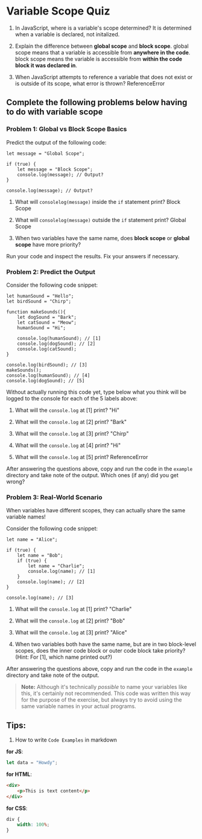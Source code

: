 # Variable Scope Quiz

1. In JavaScript, where is a variable's scope determined?
   It is determined when a variable is declared, not initalized.

2. Explain the difference between **global scope** and **block scope**.
   global scope means that a variable is accessible from **anywhere in the code**. block scope means the variable is accessible from **within the code block it was declared in**.

3. When JavaScript attempts to reference a variable that does not exist or is outside of its scope, what error is thrown?
   ReferenceError

## Complete the following problems below having to do with variable scope

### Problem 1: Global vs Block Scope Basics

Predict the output of the following code:

    let message = "Global Scope";

    if (true) {
        let message = "Block Scope";
        console.log(message); // Output?
    }

    console.log(message); // Output?

1. What will `consolelog(message)` inside the `if` statement print?
   Block Scope

2. What will `consolelog(message)` outside the `if` statement print?
   Global Scope

3. When two variables have the same name, does **block scope** or **global scope** have more priority?

Run your code and inspect the results. Fix your answers if necessary.

### Problem 2: Predict the Output

Consider the following code snippet:

    let humanSound = "Hello";
    let birdSound = "Chirp";

    function makeSounds(){
        let dogSound = "Bark";
        let catSound = "Meow";
        humanSound = "Hi";

        console.log(humanSound); // [1]
        console.log(dogSound); // [2]
        console.log(catSound);
    }

    console.log(birdSound); // [3]
    makeSounds();
    console.log(humanSound); // [4]
    console.log(dogSound); // [5]

Without actually running this code yet, type below what you think will be logged to the console for each of the 5 labels above:

1. What will the `console.log` at [1] print?
   "Hi"

2. What will the `console.log` at [2] print?
   "Bark"

3. What will the `console.log` at [3] print?
   "Chirp"

4. What will the `console.log` at [4] print?
   "Hi"

5. What will the `console.log` at [5] print?
   ReferenceError

After answering the questions above, copy and run the code in the `example` directory and take note of the output. Which ones (if any) did you get wrong?

### Problem 3: Real-World Scenario

When variables have different scopes, they can actually share the same variable names!

Consider the following code snippet:

    let name = "Alice";

    if (true) {
        let name = "Bob";
        if (true) {
            let name = "Charlie";
            console.log(name); // [1]
        }
        console.log(name); // [2]
    }

    console.log(name); // [3]

1. What will the `console.log` at [1] print?
   "Charlie"

2. What will the `console.log` at [2] print?
   "Bob"

3. What will the `console.log` at [3] print?
   "Alice"

4. When two variables both have the same name, but are in two block-level scopes, does the inner code block or outer code block take priority? (Hint: For [1], which name printed out?)

After answering the questions above, copy and run the code in the `example` directory and take note of the output.

> **Note:** Although it's technically _possible_ to name your variables like this, it's certainly not recommended. This code was written this way for the purpose of the exercise, but always try to avoid using the same variable names in your actual programs.

## Tips:

1. How to write `Code Examples` in markdown

**for JS**:

```javascript
let data = "Howdy";
```

**for HTML**:

```html
<div>
    <p>This is text content</p>
</div>
```

**for CSS**:

```css
div {
    width: 100%;
}
```
